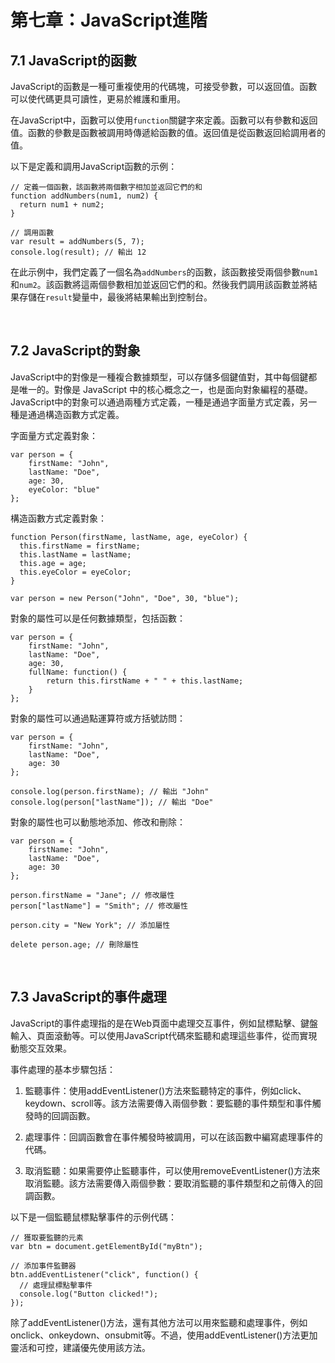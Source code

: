 # 第七章：JavaScript進階

## 7.1 JavaScript的函數

JavaScript的函數是一種可重複使用的代碼塊，可接受參數，可以返回值。函數可以使代碼更具可讀性，更易於維護和重用。

在JavaScript中，函數可以使用`function`關鍵字來定義。函數可以有參數和返回值。函數的參數是函數被調用時傳遞給函數的值。返回值是從函數返回給調用者的值。

以下是定義和調用JavaScript函數的示例：

```
// 定義一個函數，該函數將兩個數字相加並返回它們的和
function addNumbers(num1, num2) {
  return num1 + num2;
}

// 調用函數
var result = addNumbers(5, 7);
console.log(result); // 輸出 12
```
在此示例中，我們定義了一個名為`addNumbers`的函數，該函數接受兩個參數`num1`和`num2`。該函數將這兩個參數相加並返回它們的和。然後我們調用該函數並將結果存儲在`result`變量中，最後將結果輸出到控制台。

<br>

## 7.2 JavaScript的對象

JavaScript中的對像是一種複合數據類型，可以存儲多個鍵值對，其中每個鍵都是唯一的。對像是 JavaScript 中的核心概念之一，也是面向對象編程的基礎。 JavaScript中的對象可以通過兩種方式定義，一種是通過字面量方式定義，另一種是通過構造函數方式定義。

字面量方式定義對象：

```
var person = {
    firstName: "John",
    lastName: "Doe",
    age: 30,
    eyeColor: "blue"
};
```

構造函數方式定義對象：

```
function Person(firstName, lastName, age, eyeColor) {
  this.firstName = firstName;
  this.lastName = lastName;
  this.age = age;
  this.eyeColor = eyeColor;
}

var person = new Person("John", "Doe", 30, "blue");
```
對象的屬性可以是任何數據類型，包括函數：

```
var person = {
    firstName: "John",
    lastName: "Doe",
    age: 30,
    fullName: function() {
        return this.firstName + " " + this.lastName;
    }
};
```
對象的屬性可以通過點運算符或方括號訪問：

```
var person = {
    firstName: "John",
    lastName: "Doe",
    age: 30
};

console.log(person.firstName); // 輸出 "John"
console.log(person["lastName"]); // 輸出 "Doe"
```
對象的屬性也可以動態地添加、修改和刪除：

```
var person = {
    firstName: "John",
    lastName: "Doe",
    age: 30
};

person.firstName = "Jane"; // 修改屬性
person["lastName"] = "Smith"; // 修改屬性

person.city = "New York"; // 添加屬性

delete person.age; // 刪除屬性
```

<br>

## 7.3 JavaScript的事件處理

JavaScript的事件處理指的是在Web頁面中處理交互事件，例如鼠標點擊、鍵盤輸入、頁面滾動等。可以使用JavaScript代碼來監聽和處理這些事件，從而實現動態交互效果。

事件處理的基本步驟包括：

1. 監聽事件：使用addEventListener()方法來監聽特定的事件，例如click、keydown、scroll等。該方法需要傳入兩個參數：要監聽的事件類型和事件觸發時的回調函數。

2. 處理事件：回調函數會在事件觸發時被調用，可以在該函數中編寫處理事件的代碼。

3. 取消監聽：如果需要停止監聽事件，可以使用removeEventListener()方法來取消監聽。該方法需要傳入兩個參數：要取消監聽的事件類型和之前傳入的回調函數。

以下是一個監聽鼠標點擊事件的示例代碼：

```
// 獲取要監聽的元素
var btn = document.getElementById("myBtn");

// 添加事件監聽器
btn.addEventListener("click", function() {
  // 處理鼠標點擊事件
  console.log("Button clicked!");
});
```
除了addEventListener()方法，還有其他方法可以用來監聽和處理事件，例如onclick、onkeydown、onsubmit等。不過，使用addEventListener()方法更加靈活和可控，建議優先使用該方法。
